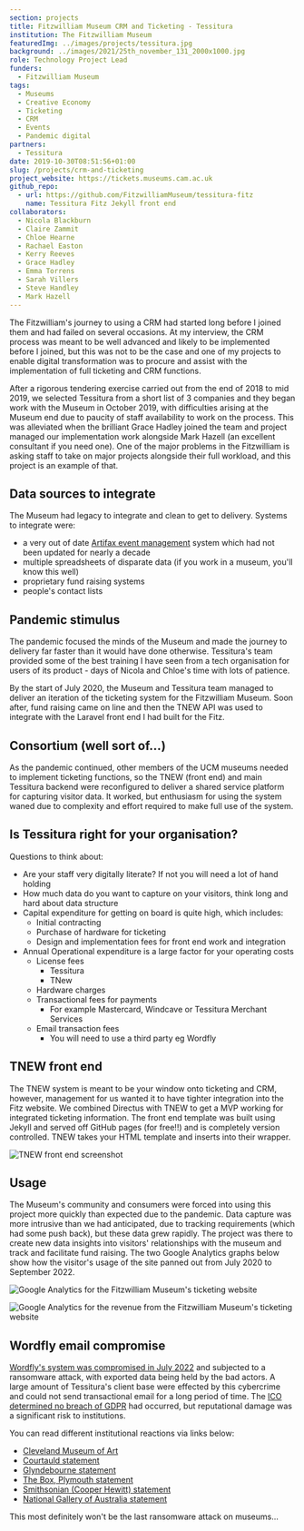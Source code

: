 ```yaml
---
section: projects
title: Fitzwilliam Museum CRM and Ticketing - Tessitura
institution: The Fitzwilliam Museum
featuredImg: ../images/projects/tessitura.jpg
background: ../images/2021/25th_november_131_2000x1000.jpg
role: Technology Project Lead
funders:
  - Fitzwilliam Museum
tags:
  - Museums
  - Creative Economy
  - Ticketing
  - CRM 
  - Events 
  - Pandemic digital 
partners:
  - Tessitura
date: 2019-10-30T08:51:56+01:00
slug: /projects/crm-and-ticketing
project_website: https://tickets.museums.cam.ac.uk
github_repo: 
  - url: https://github.com/FitzwilliamMuseum/tessitura-fitz
    name: Tessitura Fitz Jekyll front end
collaborators:
  - Nicola Blackburn 
  - Claire Zammit
  - Chloe Hearne
  - Rachael Easton
  - Kerry Reeves
  - Grace Hadley 
  - Emma Torrens
  - Sarah Villers
  - Steve Handley
  - Mark Hazell
---
```

The Fitzwilliam's journey to using a CRM had started long before I joined them and had failed on several occasions. 
At my interview, the CRM process was meant to be well advanced and likely to be implemented before I joined, but this 
was not to be the case and one of my projects to enable digital transformation was to procure and assist with 
the implementation of full ticketing and CRM functions.

After a rigorous tendering exercise carried out from the end of 2018 to mid 2019, we selected Tessitura from a short list of 3 companies and 
they began work with the Museum in October 2019, with difficulties arising at the Museum end due to paucity of staff
availability to work on the process. This was alleviated when the brilliant Grace Hadley joined the team and project managed our implementation work alongside 
Mark Hazell (an excellent consultant if you need one). One of the major problems in the Fitzwilliam is 
asking staff to take on major projects alongside their full workload, and this project is an example of that.

## Data sources to integrate

The Museum had legacy to integrate and clean to get to delivery. Systems to integrate were:

* a very out of date [Artifax event management](https://artifax.com) system which had not been updated for nearly a decade
* multiple spreadsheets of disparate data (if you work in a museum, you'll know this well)
* proprietary fund raising systems
* people's contact lists 

## Pandemic stimulus 

The pandemic focused the minds of the Museum and made the journey to delivery 
far faster than it would have done otherwise. Tessitura's team provided some of the best training 
I have seen from a tech organisation for users of its product - days of Nicola and Chloe's time with lots of patience. 

By the start of July 2020, the Museum and Tessitura team managed to 
deliver an iteration of the ticketing system for the Fitzwilliam Museum. Soon after, fund raising came on line and then the
TNEW API was used to integrate with the Laravel front end I had built for the Fitz. 

## Consortium (well sort of...)

As the pandemic continued, other members of the UCM museums needed to implement ticketing functions, so 
the TNEW (front end) and main Tessitura backend were reconfigured to deliver a shared service platform for capturing 
visitor data. It worked, but enthusiasm for using the system waned due to complexity and effort required to 
make full use of the system. 

## Is Tessitura right for your organisation?

Questions to think about:

* Are your staff very digitally literate? If not you will need a lot of hand holding
* How much data do you want to capture on your visitors, think long and hard about data structure
* Capital expenditure for getting on board is quite high, which includes:
  * Initial contracting 
  * Purchase of hardware for ticketing
  * Design and implementation fees for front end work and integration
* Annual Operational expenditure is a large factor for your operating costs
  * License fees
    * Tessitura
    * TNew
  * Hardware charges
  * Transactional fees for payments 
    * For example Mastercard, Windcave or Tessitura Merchant Services
  * Email transaction fees
    * You will need to use a third party eg Wordfly

## TNEW front end 

The TNEW system is meant to be your window onto ticketing and CRM, however, management for us 
wanted it to have tighter integration into the Fitz website. We combined Directus with TNEW to get a 
MVP working for integrated ticketing information. The front end template was built using Jekyll and served off 
GitHub pages (for free!!) and is completely version controlled. TNEW takes your HTML template and inserts
into their wrapper. 

![TNEW front end screenshot](../images/2022/09/ticketsScreenshot.jpg)

## Usage 

The Museum's community and consumers were forced into using this project more quickly than expected 
due to the pandemic. Data capture was more intrusive than we had anticipated, due to tracking requirements (which 
had some push back), but these data grew rapidly. The project was there to create new data insights into 
visitors' relationships with the museum and track and facilitate fund raising. The two Google Analytics graphs below
show how the visitor's usage of the site panned out from July 2020 to September 2022.

![Google Analytics for the Fitzwilliam Museum's ticketing website](../images/2022/09/tessituraWeb.jpg)

![Google Analytics for the revenue from the Fitzwilliam Museum's ticketing website](../images/2022/09/revenue.jpg)

## Wordfly email compromise

[Wordfly's system was compromised in July 2022](https://www.theregister.com/2022/07/26/wordfly_ransomware_attack/) and subjected to a ransomware attack, with exported data being held
by the bad actors. A large amount of Tessitura's client base were effected by this cybercrime and could not send transactional 
email for a long period of time. The [ICO determined no breach of GDPR](https://www.artsprofessional.co.uk/news/ico-taking-no-action-arts-data-breach) 
had occurred, but reputational damage was a significant risk to institutions. 

You can read different institutional reactions via links below:

* [Cleveland Museum of Art](https://www.cleveland.com/news/2022/07/cleveland-museum-of-art-alerts-email-subscribers-about-ransomware-attack-on-external-provider-wordfly.html)
* [Courtauld statement](https://courtauld.ac.uk/news-blogs/2022/wordfly-incident-and-response/)
* [Glyndebourne statement](https://www.glyndebourne.com/news/wordfly-ransomware-data-breach/)
* [The Box, Plymouth statement](https://www.theboxplymouth.com/blog/news/wordfly-data-security-incident)
* [Smithsonian (Cooper Hewitt) statement](https://www.cooperhewitt.org/smithsonian-statement-wordfly-data-security-incident/)
* [National Gallery of Australia statement](https://nga.gov.au/about-us/website-privacy/email-marketing-service-provider-update/)

This most definitely won't be the last ransomware attack on museums...